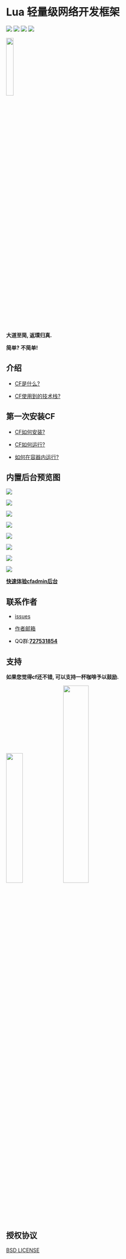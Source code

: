 # Lua 轻量级网络开发框架
<p>
  <a href="https://github.com/CandyMi/core_framework/blob/master/LICENSE">
  <img src="https://img.shields.io/badge/license-BSD-brightgreen.svg"></a>
  <a href="https://www.lua.org/">
  <img src="https://img.shields.io/badge/Language-Lua-blue.svg"></a>
  <a href="https://github.com/CandyMi">
  <img src="https://img.shields.io/badge/Author-CandyMi-red.svg"></a>
  <a href="https://github.com/CandyMi">
  <img src="https://img.shields.io/static/v1?label=Support%20Platform&message=Linux/Unix/Windows&color=ff69b4"></a>
</p>

<p>
  <img src="https://raw.githubusercontent.com/wiki/CandyMi/core_framework/images/cfadmin.png" height="20%" width="20%"/ >
</p>

  **大道至简, 返璞归真.**

  **简单? 不简单!**

## 介绍

  * [CF是什么?](https://github.com/CandyMi/core_framework/wiki/home)

  * [CF使用到的技术栈?](https://github.com/CandyMi/core_framework/wiki/MAP)

## 第一次安装CF

  * [CF如何安装?](https://github.com/CandyMi/core_framework/wiki/install)

  * [CF如何运行?](https://github.com/CandyMi/core_framework/wiki/RUN)

  * [如何在容器内运行?](https://github.com/CandyMi/core_framework/wiki/Docker)

## 内置后台预览图

<p><img src="https://raw.githubusercontent.com/wiki/CandyMi/core_framework/images/pre-login.png"/></p>

<p><img src="https://raw.githubusercontent.com/wiki/CandyMi/core_framework/images/pre-dashboard.png"/></p>

<p><img src="https://raw.githubusercontent.com/wiki/CandyMi/core_framework/images/pre-profile.png"/></p>

<p><img src="https://raw.githubusercontent.com/wiki/CandyMi/core_framework/images/pre-user.png"/></p>

<p><img src="https://raw.githubusercontent.com/wiki/CandyMi/core_framework/images/pre-role.png"/></p>

<p><img src="https://raw.githubusercontent.com/wiki/CandyMi/core_framework/images/pre-header.png"/></p>

<p><img src="https://raw.githubusercontent.com/wiki/CandyMi/core_framework/images/pre-aside.png"/></p>

<p><img src="https://raw.githubusercontent.com/wiki/CandyMi/core_framework/images/pre-lang.png"/></p>

  **[快速体验cfadmin后台](https://github.com/CandyMi/core_framework/wiki/cfadmin)**

## 联系作者

  * [issues](https://github.com/CandyMi/core_framework/issues)

  * <a href="mailto:869646063@qq.com">作者邮箱</a>

  * QQ群:**[727531854](https://shang.qq.com/wpa/qunwpa?idkey=5cc977ebaf4eb17391b2c6b03eb0ee36e3d3c1871bc95ba3c96ffc426a9dc907)**

## 支持

  **如果您觉得cf还不错, 可以支持一杯咖啡予以鼓励.**

<p>
  <img src="https://raw.githubusercontent.com/wiki/CandyMi/core_framework/images/zhifubao.jpeg" height="30%" width="30%">
  <img src="https://raw.githubusercontent.com/wiki/CandyMi/core_framework/images/weixin.jpeg" height="37%" width="37%">
</p>

## 授权协议

  [BSD LICENSE](https://github.com/CandyMi/core_framework/blob/master/LICENSE)
